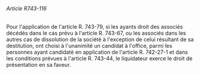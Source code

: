 ###### Article R743-116

Pour l'application de l'article R. 743-79, si les ayants droit des associés décédés dans le cas prévu à l'article R. 743-67, ou les associés dans les autres cas de dissolution de la société à l'exception de celui résultant de sa destitution, ont choisi à l'unanimité un candidat à l'office, parmi les personnes ayant candidaté en application de l'article R. 742-27-1 et dans les conditions prévues à l'article R. 743-44, le liquidateur exerce le droit de présentation en sa faveur.

